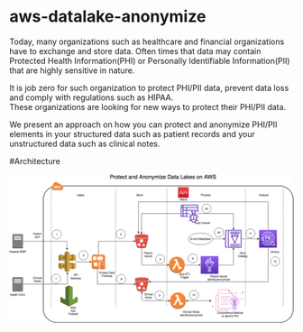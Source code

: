 # aws-datalake-anonymize
Today, many organizations such as healthcare and financial organizations have to exchange and store data.  Often times that data may contain Protected Health Information(PHI) or Personally Identifiable Information(PII) that are highly sensitive in nature. 

It is job zero for such organization to protect PHI/PII data, prevent data loss and comply with regulations such as HIPAA.  
These organizations are looking for new ways to protect their PHI/PII data.

We present an approach on how you can protect and anonymize PHI/PII elements in your structured data such as patient records 
and your unstructured data such as clinical notes.

#Architecture

![alt text](https://github.com/rvvittal/aws-datalake-anonymize/blob/master/docs/PHI-DataLake-Protection.png)
